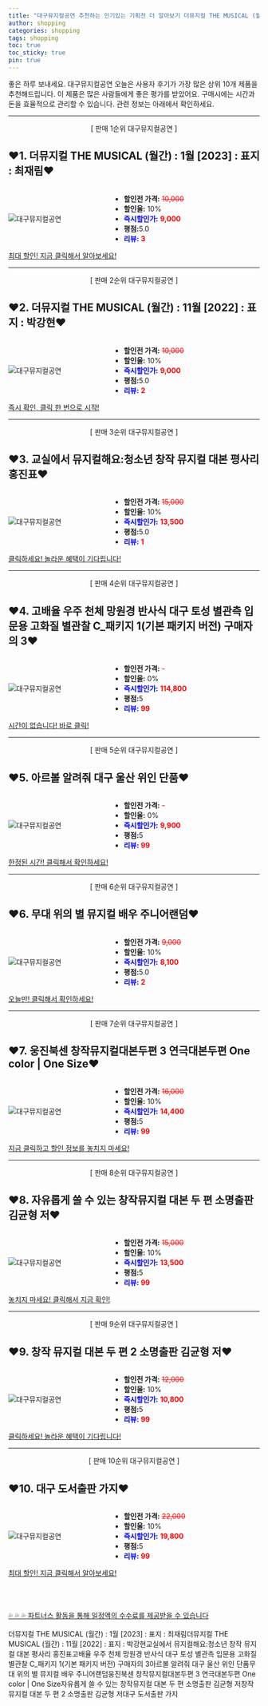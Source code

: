 ```yaml
---
title: "대구뮤지컬공연 추천하는 인기있는 기획전 더 알아보기 더뮤지컬 THE MUSICAL (월간) :"
author: shopping
categories: shopping
tags: shopping
toc: true
toc_sticky: true
pin: true
---
```

좋은 하루 보내세요. 대구뮤지컬공연 오늘은 사용자 후기가 가장 많은 상위 10개 제품을 추천해드립니다. 이 제품은 많은 사람들에게 좋은 평가를 받았어요. 구매시에는 시간과 돈을 효율적으로 관리할 수 있습니다. 관련 정보는 아래에서 확인하세요.

---
<p class="toplist" style="margin: 0 auto; display: block; width: fit-content;">[ 판매 1순위 대구뮤지컬공연 ]</p>

<h2><strong>❤️1. 더뮤지컬 THE MUSICAL (월간) : 1월 [2023] : 표지 : 최재림❤️</strong></h2>

<div style="display: flex; align-items: center;">
    <div style="flex: 0.4;">
        <img src="https://thumbnail9.coupangcdn.com/thumbnails/remote/230x230ex/image/vendor_inventory/cfd2/fbe17e4cc90e53f1b3405bec9a5b510881e718bc0c04485e6c09b6ae21ee.png" alt="대구뮤지컬공연" style="max-width: 100%;">
    </div>
    <div style="flex: 0.6; margin-left: 10px;">
        <ul>
            <li><strong>할인전 가격:</strong> <del style="color: red;">10,000</del></li>
            <li><strong>할인율:</strong> 10%</li>
            <li><span style='color:blue'><strong>즉시할인가:</strong></span> <span style='color:red'><strong>9,000</strong></span></li>
            <li><strong>평점:</strong>5.0</li>
            <li><span style='color:blue'><strong>리뷰:</strong></span> <span style='color:red'><strong>3</strong></span></li>
        </ul>
    </div>
</div>
<div class="center">
    <a href="https://selin100587001.github.io?lptag=AF9450613&subid=githubio&pageKey=7017349694&traceid=V0-153&itemId=17267906238&vendorItemId=84439097068" class="myButton">
        최대 할인! 지금 클릭해서 알아보세요!
    </a>
</div>


---
<p class="toplist" style="margin: 0 auto; display: block; width: fit-content;">[ 판매 2순위 대구뮤지컬공연 ]</p>

<h2><strong>❤️2. 더뮤지컬 THE MUSICAL (월간) : 11월 [2022] : 표지 : 박강현❤️</strong></h2>

<div style="display: flex; align-items: center;">
    <div style="flex: 0.4;">
        <img src="https://thumbnail6.coupangcdn.com/thumbnails/remote/230x230ex/image/vendor_inventory/1430/97be3a3907e8882fd2016795ff36c2ebb20c1b785d78942fbaabdb9475ee.png" alt="대구뮤지컬공연" style="max-width: 100%;">
    </div>
    <div style="flex: 0.6; margin-left: 10px;">
        <ul>
            <li><strong>할인전 가격:</strong> <del style="color: red;">10,000</del></li>
            <li><strong>할인율:</strong> 10%</li>
            <li><span style='color:blue'><strong>즉시할인가:</strong></span> <span style='color:red'><strong>9,000</strong></span></li>
            <li><strong>평점:</strong>5.0</li>
            <li><span style='color:blue'><strong>리뷰:</strong></span> <span style='color:red'><strong>2</strong></span></li>
        </ul>
    </div>
</div>
<div class="center">
    <a href="https://selin100587001.github.io?lptag=AF9450613&subid=githubio&pageKey=6868322936&traceid=V0-153&itemId=16422213048&vendorItemId=83613083103" class="myButton">
        즉시 확인, 클릭 한 번으로 시작!
    </a>
</div>


---
<p class="toplist" style="margin: 0 auto; display: block; width: fit-content;">[ 판매 3순위 대구뮤지컬공연 ]</p>

<h2><strong>❤️3. 교실에서 뮤지컬해요:청소년 창작 뮤지컬 대본 평사리 홍진표❤️</strong></h2>

<div style="display: flex; align-items: center;">
    <div style="flex: 0.4;">
        <img src="https://thumbnail9.coupangcdn.com/thumbnails/remote/230x230ex/image/vendor_inventory/fde5/7fdb6fb5312b9603331785207ba287eec18fcc89021142d12b30320fd949.jpg" alt="대구뮤지컬공연" style="max-width: 100%;">
    </div>
    <div style="flex: 0.6; margin-left: 10px;">
        <ul>
            <li><strong>할인전 가격:</strong> <del style="color: red;">15,000</del></li>
            <li><strong>할인율:</strong> 10%</li>
            <li><span style='color:blue'><strong>즉시할인가:</strong></span> <span style='color:red'><strong>13,500</strong></span></li>
            <li><strong>평점:</strong>5.0</li>
            <li><span style='color:blue'><strong>리뷰:</strong></span> <span style='color:red'><strong>1</strong></span></li>
        </ul>
    </div>
</div>
<div class="center">
    <a href="https://selin100587001.github.io?lptag=AF9450613&subid=githubio&pageKey=5202772587&traceid=V0-153&itemId=7255319330&vendorItemId=74546851843" class="myButton">
        클릭하세요! 놀라운 혜택이 기다립니다!
    </a>
</div>


---
<p class="toplist" style="margin: 0 auto; display: block; width: fit-content;">[ 판매 4순위 대구뮤지컬공연 ]</p>

<h2><strong>❤️4. 고배율 우주 천체 망원경 반사식 대구 토성 별관측 입문용 고화질 별관찰 C_패키지 1(기본 패키지 버전) 구매자의 3❤️</strong></h2>

<div style="display: flex; align-items: center;">
    <div style="flex: 0.4;">
        <img src="https://thumbnail6.coupangcdn.com/thumbnails/remote/230x230ex/image/vendor_inventory/aa32/e6700edb530680778a7de8b6c822909c137fcf4d2f7b46bc71516efad734.jpg" alt="대구뮤지컬공연" style="max-width: 100%;">
    </div>
    <div style="flex: 0.6; margin-left: 10px;">
        <ul>
            <li><strong>할인전 가격:</strong> <del style="color: red;">-</del></li>
            <li><strong>할인율:</strong> 0%</li>
            <li><span style='color:blue'><strong>즉시할인가:</strong></span> <span style='color:red'><strong>114,800</strong></span></li>
            <li><strong>평점:</strong>5</li>
            <li><span style='color:blue'><strong>리뷰:</strong></span> <span style='color:red'><strong>99</strong></span></li>
        </ul>
    </div>
</div>
<div class="center">
    <a href="https://selin100587001.github.io?lptag=AF9450613&subid=githubio&pageKey=7886009658&traceid=V0-153&itemId=21577263416&vendorItemId=88628946474" class="myButton">
        시간이 없습니다! 바로 클릭!
    </a>
</div>


---
<p class="toplist" style="margin: 0 auto; display: block; width: fit-content;">[ 판매 5순위 대구뮤지컬공연 ]</p>

<h2><strong>❤️5. 아르볼 알려줘 대구 울산 위인 단품❤️</strong></h2>

<div style="display: flex; align-items: center;">
    <div style="flex: 0.4;">
        <img src="https://thumbnail6.coupangcdn.com/thumbnails/remote/230x230ex/image/vendor_inventory/d114/15e567c55cd92c3fa301e65bca59c9dec7d6d661ff381ce404392176c418.jpg" alt="대구뮤지컬공연" style="max-width: 100%;">
    </div>
    <div style="flex: 0.6; margin-left: 10px;">
        <ul>
            <li><strong>할인전 가격:</strong> <del style="color: red;">-</del></li>
            <li><strong>할인율:</strong> 0%</li>
            <li><span style='color:blue'><strong>즉시할인가:</strong></span> <span style='color:red'><strong>9,900</strong></span></li>
            <li><strong>평점:</strong>5</li>
            <li><span style='color:blue'><strong>리뷰:</strong></span> <span style='color:red'><strong>99</strong></span></li>
        </ul>
    </div>
</div>
<div class="center">
    <a href="https://selin100587001.github.io?lptag=AF9450613&subid=githubio&pageKey=48702467&traceid=V0-153&itemId=172339036&vendorItemId=70402634883" class="myButton">
        한정된 시간! 클릭해서 확인하세요!
    </a>
</div>


---
<p class="toplist" style="margin: 0 auto; display: block; width: fit-content;">[ 판매 6순위 대구뮤지컬공연 ]</p>

<h2><strong>❤️6. 무대 위의 별 뮤지컬 배우 주니어랜덤❤️</strong></h2>

<div style="display: flex; align-items: center;">
    <div style="flex: 0.4;">
        <img src="https://thumbnail6.coupangcdn.com/thumbnails/remote/230x230ex/image/retail-product-api/A00044101/497093/889238/main/6e071eca339480fea1cd95e70a2a7f53c0ebb429367c3a313cd469749fdcce57.jpg" alt="대구뮤지컬공연" style="max-width: 100%;">
    </div>
    <div style="flex: 0.6; margin-left: 10px;">
        <ul>
            <li><strong>할인전 가격:</strong> <del style="color: red;">9,000</del></li>
            <li><strong>할인율:</strong> 10%</li>
            <li><span style='color:blue'><strong>즉시할인가:</strong></span> <span style='color:red'><strong>8,100</strong></span></li>
            <li><strong>평점:</strong>5.0</li>
            <li><span style='color:blue'><strong>리뷰:</strong></span> <span style='color:red'><strong>2</strong></span></li>
        </ul>
    </div>
</div>
<div class="center">
    <a href="https://selin100587001.github.io?lptag=AF9450613&subid=githubio&pageKey=20591970&traceid=V0-153&itemId=134469847&vendorItemId=3284875606" class="myButton">
        오늘만! 클릭해서 확인하세요!
    </a>
</div>


---
<p class="toplist" style="margin: 0 auto; display: block; width: fit-content;">[ 판매 7순위 대구뮤지컬공연 ]</p>

<h2><strong>❤️7. 웅진북센 창작뮤지컬대본두편 3 연극대본두편 One color | One Size❤️</strong></h2>

<div style="display: flex; align-items: center;">
    <div style="flex: 0.4;">
        <img src="https://thumbnail9.coupangcdn.com/thumbnails/remote/230x230ex/image/vendor_inventory/57dc/e9c953d7be584ccc89a0ee0d86bf8a99276aa7514ddd67f4a29d371361d3.jpg" alt="대구뮤지컬공연" style="max-width: 100%;">
    </div>
    <div style="flex: 0.6; margin-left: 10px;">
        <ul>
            <li><strong>할인전 가격:</strong> <del style="color: red;">16,000</del></li>
            <li><strong>할인율:</strong> 10%</li>
            <li><span style='color:blue'><strong>즉시할인가:</strong></span> <span style='color:red'><strong>14,400</strong></span></li>
            <li><strong>평점:</strong>5</li>
            <li><span style='color:blue'><strong>리뷰:</strong></span> <span style='color:red'><strong>99</strong></span></li>
        </ul>
    </div>
</div>
<div class="center">
    <a href="https://selin100587001.github.io?lptag=AF9450613&subid=githubio&pageKey=5807807327&traceid=V0-153&itemId=9981422570&vendorItemId=80155828089" class="myButton">
        지금 클릭하고 할인 정보를 놓치지 마세요!
    </a>
</div>


---
<p class="toplist" style="margin: 0 auto; display: block; width: fit-content;">[ 판매 8순위 대구뮤지컬공연 ]</p>

<h2><strong>❤️8. 자유롭게 쓸 수 있는 창작뮤지컬 대본 두 편 소명출판 김균형 저❤️</strong></h2>

<div style="display: flex; align-items: center;">
    <div style="flex: 0.4;">
        <img src="https://thumbnail8.coupangcdn.com/thumbnails/remote/230x230ex/image/vendor_inventory/3a2c/9228d7da7a772f6a334f87f818f67b8a97b8cc13ab679ee0fad66676ccca.jpg" alt="대구뮤지컬공연" style="max-width: 100%;">
    </div>
    <div style="flex: 0.6; margin-left: 10px;">
        <ul>
            <li><strong>할인전 가격:</strong> <del style="color: red;">15,000</del></li>
            <li><strong>할인율:</strong> 10%</li>
            <li><span style='color:blue'><strong>즉시할인가:</strong></span> <span style='color:red'><strong>13,500</strong></span></li>
            <li><strong>평점:</strong>5</li>
            <li><span style='color:blue'><strong>리뷰:</strong></span> <span style='color:red'><strong>99</strong></span></li>
        </ul>
    </div>
</div>
<div class="center">
    <a href="https://selin100587001.github.io?lptag=AF9450613&subid=githubio&pageKey=73017876&traceid=V0-153&itemId=243437011&vendorItemId=3599095368" class="myButton">
        놓치지 마세요! 클릭해서 지금 확인!
    </a>
</div>


---
<p class="toplist" style="margin: 0 auto; display: block; width: fit-content;">[ 판매 9순위 대구뮤지컬공연 ]</p>

<h2><strong>❤️9. 창작 뮤지컬 대본 두 편 2 소명출판 김균형 저❤️</strong></h2>

<div style="display: flex; align-items: center;">
    <div style="flex: 0.4;">
        <img src="https://thumbnail6.coupangcdn.com/thumbnails/remote/230x230ex/image/vendor_inventory/456a/648ba41284099546947dc0d8d512c08913716f029f4fee7a4c811898c7e6.png" alt="대구뮤지컬공연" style="max-width: 100%;">
    </div>
    <div style="flex: 0.6; margin-left: 10px;">
        <ul>
            <li><strong>할인전 가격:</strong> <del style="color: red;">12,000</del></li>
            <li><strong>할인율:</strong> 10%</li>
            <li><span style='color:blue'><strong>즉시할인가:</strong></span> <span style='color:red'><strong>10,800</strong></span></li>
            <li><strong>평점:</strong>5</li>
            <li><span style='color:blue'><strong>리뷰:</strong></span> <span style='color:red'><strong>99</strong></span></li>
        </ul>
    </div>
</div>
<div class="center">
    <a href="https://selin100587001.github.io?lptag=AF9450613&subid=githubio&pageKey=73029943&traceid=V0-153&itemId=243477626&vendorItemId=3030715604" class="myButton">
        클릭하세요! 놀라운 혜택이 기다립니다!
    </a>
</div>


---
<p class="toplist" style="margin: 0 auto; display: block; width: fit-content;">[ 판매 10순위 대구뮤지컬공연 ]</p>

<h2><strong>❤️10. 대구 도서출판 가지❤️</strong></h2>

<div style="display: flex; align-items: center;">
    <div style="flex: 0.4;">
        <img src="https://thumbnail8.coupangcdn.com/thumbnails/remote/230x230ex/image/vendor_inventory/fb67/0047ea3af94b87436a44a197692b9d7e28bf62237b1c6fa515da97fa9a3e.jpg" alt="대구뮤지컬공연" style="max-width: 100%;">
    </div>
    <div style="flex: 0.6; margin-left: 10px;">
        <ul>
            <li><strong>할인전 가격:</strong> <del style="color: red;">22,000</del></li>
            <li><strong>할인율:</strong> 10%</li>
            <li><span style='color:blue'><strong>즉시할인가:</strong></span> <span style='color:red'><strong>19,800</strong></span></li>
            <li><strong>평점:</strong>5</li>
            <li><span style='color:blue'><strong>리뷰:</strong></span> <span style='color:red'><strong>99</strong></span></li>
        </ul>
    </div>
</div>
<div class="center">
    <a href="https://selin100587001.github.io?lptag=AF9450613&subid=githubio&pageKey=8049851401&traceid=V0-153&itemId=22570777514&vendorItemId=89747955157" class="myButton">
        최대 할인! 지금 클릭해서 알아보세요!
    </a>
</div>

<br><br><br>[💦 💦 💦 파트너스 활동을 통해 일정액의 수수료를 제공받을 수 있습니다](https://link.coupang.com/a/bcpT2c)<br><br>더뮤지컬 THE MUSICAL (월간) : 1월 [2023] : 표지 : 최재림더뮤지컬 THE MUSICAL (월간) : 11월 [2022] : 표지 : 박강현교실에서 뮤지컬해요:청소년 창작 뮤지컬 대본 평사리 홍진표고배율 우주 천체 망원경 반사식 대구 토성 별관측 입문용 고화질 별관찰 C_패키지 1(기본 패키지 버전) 구매자의 3아르볼 알려줘 대구 울산 위인 단품무대 위의 별 뮤지컬 배우 주니어랜덤웅진북센 창작뮤지컬대본두편 3 연극대본두편 One color | One Size자유롭게 쓸 수 있는 창작뮤지컬 대본 두 편 소명출판 김균형 저창작 뮤지컬 대본 두 편 2 소명출판 김균형 저대구 도서출판 가지